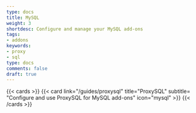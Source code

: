 ```yaml
---
type: docs
title: MySQL
weight: 3
shortdesc: Configure and manage your MySQL add-ons
tags:
- addons
keywords:
- proxy
- sql
type: docs
comments: false
draft: true
---
```

{{< cards >}}
 {{< card link="/guides/proxysql" title="ProxySQL" subtitle= "Configure and use ProxySQL for MySQL add-ons" icon="mysql" >}}
{{< /cards >}}